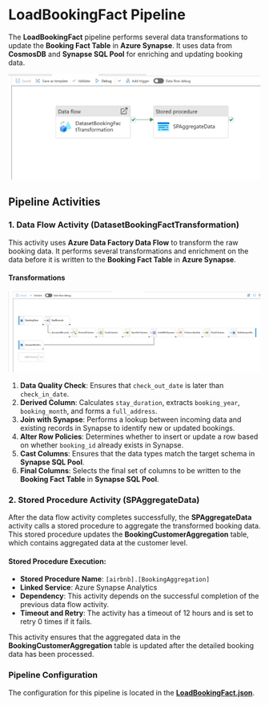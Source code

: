 # LoadBookingFact Pipeline

The **LoadBookingFact** pipeline performs several data transformations to update the **Booking Fact Table** in **Azure Synapse**. It uses data from **CosmosDB** and **Synapse SQL Pool** for enriching and updating booking data.

![LoadBookingFact](../assets/images/load_booking_fact_pipeline.png)

## **Pipeline Activities**

### **1. Data Flow Activity** (DatasetBookingFactTransformation)

This activity uses **Azure Data Factory Data Flow** to transform the raw booking data. It performs several transformations and enrichment on the data before it is written to the **Booking Fact Table** in **Azure Synapse**.

#### **Transformations**

![BookingFactDataflow](../assets/images/booking_data_dataflow.png)

1. **Data Quality Check**: Ensures that `check_out_date` is later than `check_in_date`.
2. **Derived Column**: Calculates `stay_duration`, extracts `booking_year`, `booking_month`, and forms a `full_address`.
3. **Join with Synapse**: Performs a lookup between incoming data and existing records in Synapse to identify new or updated bookings.
4. **Alter Row Policies**: Determines whether to insert or update a row based on whether `booking_id` already exists in Synapse.
5. **Cast Columns**: Ensures that the data types match the target schema in **Synapse SQL Pool**.
6. **Final Columns**: Selects the final set of columns to be written to the **Booking Fact Table** in **Synapse SQL Pool**.

### **2. Stored Procedure Activity** (SPAggregateData)

After the data flow activity completes successfully, the **SPAggregateData** activity calls a stored procedure to aggregate the transformed booking data. This stored procedure updates the **BookingCustomerAggregation** table, which contains aggregated data at the customer level.

#### **Stored Procedure Execution**:

- **Stored Procedure Name**: `[airbnb].[BookingAggregation]`
- **Linked Service**: Azure Synapse Analytics
- **Dependency**: This activity depends on the successful completion of the previous data flow activity.
- **Timeout and Retry**: The activity has a timeout of 12 hours and is set to retry 0 times if it fails.

This activity ensures that the aggregated data in the **BookingCustomerAggregation** table is updated after the detailed booking data has been processed.

### **Pipeline Configuration**

The configuration for this pipeline is located in the **[LoadBookingFact.json](./pipelines/LoadBookingFact.json)**.
